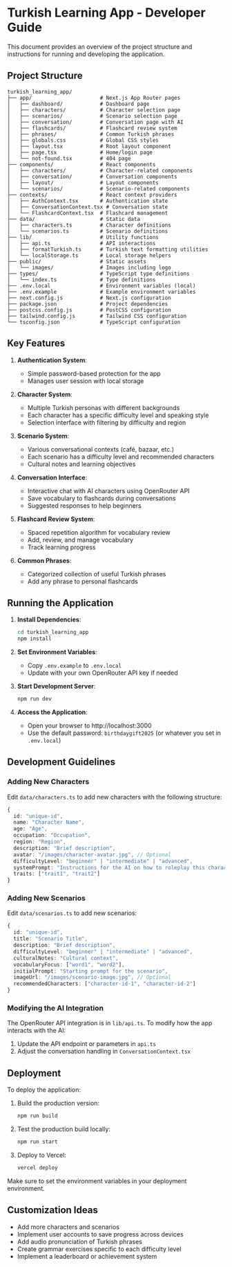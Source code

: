 # Turkish Learning App - Developer Guide

This document provides an overview of the project structure and instructions for running and developing the application.

## Project Structure

```
turkish_learning_app/
├── app/                      # Next.js App Router pages
│   ├── dashboard/            # Dashboard page
│   ├── characters/           # Character selection page
│   ├── scenarios/            # Scenario selection page
│   ├── conversation/         # Conversation page with AI
│   ├── flashcards/           # Flashcard review system
│   ├── phrases/              # Common Turkish phrases
│   ├── globals.css           # Global CSS styles
│   ├── layout.tsx            # Root layout component
│   ├── page.tsx              # Home/login page
│   └── not-found.tsx         # 404 page
├── components/               # React components
│   ├── characters/           # Character-related components
│   ├── conversation/         # Conversation components
│   ├── layout/               # Layout components
│   └── scenarios/            # Scenario-related components
├── contexts/                 # React context providers
│   ├── AuthContext.tsx       # Authentication state
│   ├── ConversationContext.tsx # Conversation state
│   └── FlashcardContext.tsx  # Flashcard management
├── data/                     # Static data
│   ├── characters.ts         # Character definitions
│   └── scenarios.ts          # Scenario definitions
├── lib/                      # Utility functions
│   ├── api.ts                # API interactions
│   ├── formatTurkish.ts      # Turkish text formatting utilities
│   └── localStorage.ts       # Local storage helpers
├── public/                   # Static assets
│   └── images/               # Images including logo
├── types/                    # TypeScript type definitions
│   └── index.ts              # Type definitions
├── .env.local                # Environment variables (local)
├── .env.example              # Example environment variables
├── next.config.js            # Next.js configuration
├── package.json              # Project dependencies
├── postcss.config.js         # PostCSS configuration
├── tailwind.config.js        # Tailwind CSS configuration
└── tsconfig.json             # TypeScript configuration
```

## Key Features

1. **Authentication System**:
   - Simple password-based protection for the app
   - Manages user session with local storage

2. **Character System**:
   - Multiple Turkish personas with different backgrounds
   - Each character has a specific difficulty level and speaking style
   - Selection interface with filtering by difficulty and region

3. **Scenario System**:
   - Various conversational contexts (café, bazaar, etc.)
   - Each scenario has a difficulty level and recommended characters
   - Cultural notes and learning objectives

4. **Conversation Interface**:
   - Interactive chat with AI characters using OpenRouter API
   - Save vocabulary to flashcards during conversations
   - Suggested responses to help beginners

5. **Flashcard Review System**:
   - Spaced repetition algorithm for vocabulary review
   - Add, review, and manage vocabulary
   - Track learning progress

6. **Common Phrases**:
   - Categorized collection of useful Turkish phrases
   - Add any phrase to personal flashcards

## Running the Application

1. **Install Dependencies**:
   ```bash
   cd turkish_learning_app
   npm install
   ```

2. **Set Environment Variables**:
   - Copy `.env.example` to `.env.local`
   - Update with your own OpenRouter API key if needed

3. **Start Development Server**:
   ```bash
   npm run dev
   ```

4. **Access the Application**:
   - Open your browser to http://localhost:3000
   - Use the default password: `birthdaygift2025` (or whatever you set in `.env.local`)

## Development Guidelines

### Adding New Characters

Edit `data/characters.ts` to add new characters with the following structure:

```typescript
{
  id: "unique-id",
  name: "Character Name",
  age: "Age",
  occupation: "Occupation",
  region: "Region",
  description: "Brief description",
  avatar: "/images/character-avatar.jpg", // Optional
  difficultyLevel: "beginner" | "intermediate" | "advanced",
  systemPrompt: "Instructions for the AI on how to roleplay this character",
  traits: ["trait1", "trait2"]
}
```

### Adding New Scenarios

Edit `data/scenarios.ts` to add new scenarios:

```typescript
{
  id: "unique-id",
  title: "Scenario Title",
  description: "Brief description",
  difficultyLevel: "beginner" | "intermediate" | "advanced",
  culturalNotes: "Cultural context",
  vocabularyFocus: ["word1", "word2"],
  initialPrompt: "Starting prompt for the scenario",
  imageUrl: "/images/scenario-image.jpg", // Optional
  recommendedCharacters: ["character-id-1", "character-id-2"]
}
```

### Modifying the AI Integration

The OpenRouter API integration is in `lib/api.ts`. To modify how the app interacts with the AI:

1. Update the API endpoint or parameters in `api.ts`
2. Adjust the conversation handling in `ConversationContext.tsx`

## Deployment

To deploy the application:

1. Build the production version:
   ```bash
   npm run build
   ```

2. Test the production build locally:
   ```bash
   npm run start
   ```

3. Deploy to Vercel:
   ```bash
   vercel deploy
   ```

Make sure to set the environment variables in your deployment environment.

## Customization Ideas

- Add more characters and scenarios
- Implement user accounts to save progress across devices
- Add audio pronunciation of Turkish phrases
- Create grammar exercises specific to each difficulty level
- Implement a leaderboard or achievement system
